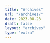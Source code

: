```yaml
---
title: "Archives" 
url: "/archives/"
date: 2023-08-23
draft: false
layout: "archives"
type: "extra"
---
```




